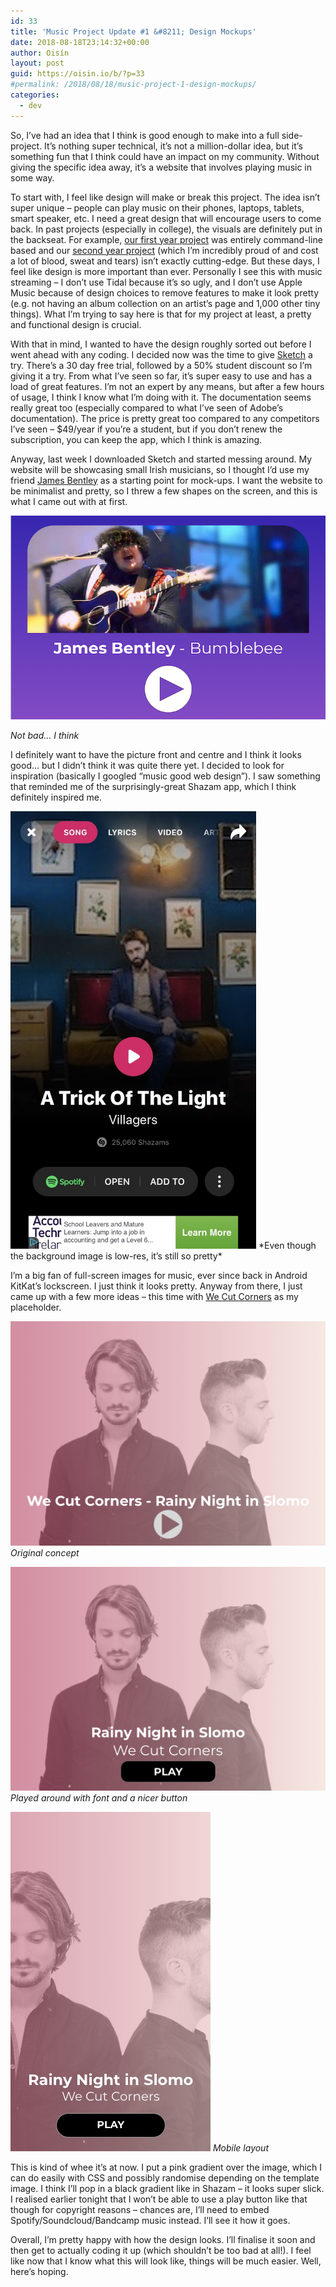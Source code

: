 ```yaml
---
id: 33
title: 'Music Project Update #1 &#8211; Design Mockups'
date: 2018-08-18T23:14:32+00:00
author: Oisín
layout: post
guid: https://oisin.io/b/?p=33
#permalink: /2018/08/18/music-project-1-design-mockups/
categories:
  - dev
---
```

So, I’ve had an idea that I think is good enough to make into a full side-project. It’s nothing super technical, it’s not a million-dollar idea, but it’s something fun that I think could have an impact on my community. Without giving the specific idea away, it’s a website that involves playing music in some way.
<!--more-->
To start with, I feel like design will make or break this project. The idea isn’t super unique – people can play music on their phones, laptops, tablets, smart speaker, etc. I need a great design that will encourage users to come back. In past projects (especially in college), the visuals are definitely put in the backseat. For example, [our first year project](https://github.com/oisinq/Crossfire) was entirely command-line based and our [second year project](https://github.com/oisinq/Cluedo) (which I’m incredibly proud of and cost a lot of blood, sweat and tears) isn’t exactly cutting-edge. But these days, I feel like design is more important than ever. Personally I see this with music streaming – I don’t use Tidal because it’s so ugly, and I don’t use Apple Music because of design choices to remove features to make it look pretty (e.g. not having an album collection on an artist’s page and 1,000 other tiny things). What I’m trying to say here is that for my project at least, a pretty and functional design is crucial.

With that in mind, I wanted to have the design roughly sorted out before I went ahead with any coding. I decided now was the time to give [Sketch](https://www.sketchapp.com/) a try. There’s a 30 day free trial, followed by a 50% student discount so I’m giving it a try. From what I’ve seen so far, it’s super easy to use and has a load of great features. I’m not an expert by any means, but after a few hours of usage, I think I know what I’m doing with it. The documentation seems really great too (especially compared to what I’ve seen of Adobe’s documentation). The price is pretty great too compared to any competitors I’ve seen – $49/year if you’re a student, but if you don’t renew the subscription, you can keep the app, which I think is amazing.

Anyway, last week I downloaded Sketch and started messing around. My website will be showcasing small Irish musicians, so I thought I’d use my friend [James Bentley](http://facebook.com/jamesbentleymusic) as a starting point for mock-ups. I want the website to be minimalist and pretty, so I threw a few shapes on the screen, and this is what I came out with at first.

![](/img/08/amhran-first-draft-e1534627912648.png)

*Not bad… I think*

I definitely want to have the picture front and centre and I think it looks good… but I didn’t think it was quite there yet. I decided to look for inspiration (basically I googled “music good web design”). I saw something that reminded me of the surprisingly-great Shazam app, which I think definitely inspired me.

<img src="/img/08/IMG_8253.jpg" height="700" />
*Even though the background image is low-res, it’s still so pretty*

I’m a big fan of full-screen images for music, ever since back in Android KitKat’s lockscreen. I just think it looks pretty. Anyway from there, I just came up with a few more ideas – this time with [We Cut Corners](http://twitter.com/wecutcorners) as my placeholder.

![Original concept](/img/08/amhran-wcc-test.jpg)
*Original concept*

![Played around with font and a nicer button](/img/08/amhran-wwc-test-2.jpg)
*Played around with font and a nicer button*

![Mobile layout](/img/08/amhran-wcc-mobile.jpg)
*Mobile layout*

This is kind of whee it’s at now. I put a pink gradient over the image, which I can do easily with CSS and possibly randomise depending on the template image. I think I’ll pop in a black gradient like in Shazam – it looks super slick. I realised earlier tonight that I won’t be able to use a play button like that though for copyright reasons – chances are, I’ll need to embed Spotify/Soundcloud/Bandcamp music instead. I’ll see it how it goes.

Overall, I’m pretty happy with how the design looks. I’ll finalise it soon and then get to actually coding it up (which shouldn’t be too bad at all!). I feel like now that I know what this will look like, things will be much easier. Well, here’s hoping.